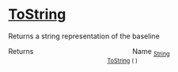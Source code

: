 # [ToString](./Baseline-100663334.md)

Returns a string representation of the baseline

Returns<img width=200/>Name
<sub>[String](https://docs.microsoft.com/en-us/dotnet/api/System.String)</sub><img width=200/><sub>[ToString](./Baseline-100663334.md) (  )</sub><br>


